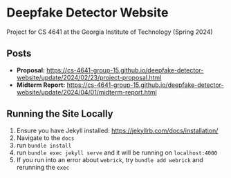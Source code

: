 # Deepfake Detector Website
Project for CS 4641 at the Georgia Institute of Technology (Spring 2024)

## Posts
- **Proposal:** https://cs-4641-group-15.github.io/deepfake-detector-website/update/2024/02/23/project-proposal.html
- **Midterm Report:** https://cs-4641-group-15.github.io/deepfake-detector-website/update/2024/04/01/midterm-report.html

## Running the Site Locally
1. Ensure you have Jekyll installed: https://jekyllrb.com/docs/installation/
2. Navigate to the `docs`
3. run `bundle install`
4. run `bundle exec jekyll serve` and it will be running on `localhost:4000`
5. If you run into an error about `webrick`, try `bundle add webrick` and rerunning the `exec`
